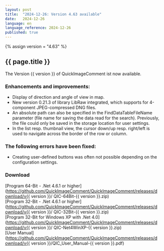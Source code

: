 ```yaml
---
layout: post
title:  "2024-12-26: Version 4.63 available"
date:   2024-12-26
language: en
language_reference: 2024-12-26
published: true
---
```

{% assign version = "4.63" %}

## {{ page.title }}

The Version {{ version }} of QuickImageComment ist now available.

### Enhancements and improvements:

* Display of direction and angle of view in map.
* New version 0.21.3 of library LibRaw integrated, which supports for 4-component JPEG-compressed DNG files.
* An absolute path can also be specified in the FindDataTableFileName parameter (file name for saving the data read for the search). Previously, the file could only be saved in the storage location for user settings.
* In the list resp. thumbnail view, the cursor down/up resp. right/left is used to navigate across the border of the row or column.

### The following errors have been fixed:

* Creating user-defined buttons was often not possible depending on the configuration settings.

### Download

[Program 64-Bit - .Net 4.6.1 or higher](https://github.com/QuickImageComment/QuickImageComment/releases/download/v{{ version }}/
QIC-64Bit-{{ version }}.zip)<br>
[Program 32-Bit - .Net 4.6.1 or higher](https://github.com/QuickImageComment/QuickImageComment/releases/download/v{{ version }}/
QIC-32Bit-{{ version }}.zip)<br>
[Program 32-Bit for Windows XP with .Net 4.0](https://github.com/QuickImageComment/QuickImageComment/releases/download/v{{ version }}/
QIC-Net4WinXP-{{ version }}.zip)<br>
[User Manual](https://github.com/QuickImageComment/QuickImageComment/releases/download/v{{ version }}/QIC_User_Manual-{{ version }}.pdf)
